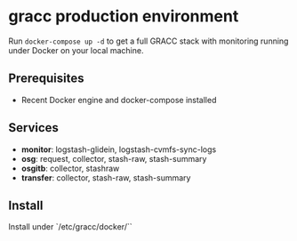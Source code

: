 # gracc production environment
Run `docker-compose up -d` to get a full GRACC stack with monitoring running under 
Docker on your local machine.

## Prerequisites
* Recent Docker engine and docker-compose installed

## Services
* **monitor**: logstash-glidein, logstash-cvmfs-sync-logs
* **osg**: request, collector, stash-raw, stash-summary
* **osgitb**: collector, stashraw
* **transfer**: collector, stash-raw, stash-summary

## Install
Install under `/etc/gracc/docker/``
